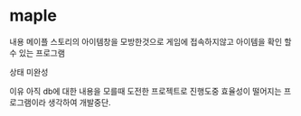 # maple

내용
메이플 스토리의 아이템창을 모방한것으로 게임에 접속하지않고 아이템을 확인 할 수 있는 프로그램

상태
미완성

이유
아직 db에 대한 내용을 모를때 도전한 프로젝트로 진행도중 효율성이 떨어지는 프로그램이라 생각하여 개발중단. 
